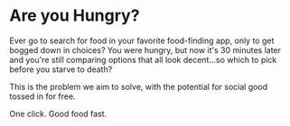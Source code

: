 # Are you Hungry?

Ever go to search for food in your favorite food-finding app, only to
get bogged down in choices? You were hungry, but now it's 30 minutes
later and you're still comparing options that all look decent...so
which to pick before you starve to death?

This is the problem we aim to solve, with the potential for social
good tossed in for free.

One click. Good food fast.
